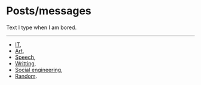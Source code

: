# Posts/messages

Text I type when I am bored.

---

* [IT](it),
* [Art](art),
* [Speech](spk),
* [Writting](w),
* [Social engineering](se),
* [Random](r).

